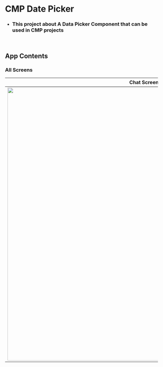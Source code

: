 # CMP Date Picker

- ###  This project about A Data Picker Component that can be used in CMP projects

</br>

## App Contents
### All Screens
| Chat Screen | Camera On | Camera Off |
| --------- | ------ | ------ |
|<img src="https://github.com/user-attachments/assets/d06ba978-7215-41e1-bfab-072dc3497cca" height = "900px"/>|<img src="https://github.com/user-attachments/assets/f50323f8-7f8d-46f0-b719-2f8fefdf4c27" height = "600px"/>|<img src="https://github.com/user-attachments/assets/1a77ce91-8f0f-4878-90be-e3cf1bff2b28" height = "600px"/>|
</br>

